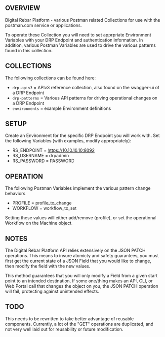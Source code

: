 OVERVIEW
--------

Digital Rebar Platform - various Postman related Collections for use with the postman.com service or applications.

To operate these Collection you will need to set apprpriate Environment Variables with your DRP Endpoint and authentication information.  In addition, various Postman Variables are used to drive the various patterns found in this collection.


COLLECTIONS
-----------

The following collections can be found here:

  * ``drp-apiv3`` = APIv3 reference collection, also found on the swagger-ui of a DRP Endpoint
  * ``drp-patterns`` = Various API patterns for driving operational changes on a DRP Endpoint
  * ``environments`` = example Environment definitions

SETUP
-----

Create an Environment for the specific DRP Endpoint you will work with.  Set the following Variables (with examples, modify appropriately):

  * RS_ENDPOINT = https://10.10.10.10:8092
  * RS_USERNAME = drpadmin
  * RS_PASSWORD = PASSWORD


OPERATION
---------

The following Postman Variables implement the various pattern change behaviors.

  * PROFILE = profile_to_change
  * WORKFLOW = workflow_to_set

Setting these values will either add/remove (profile), or set the operational Workflow on the Machine object.


NOTES
-----

The Digital Rebar Platform API relies extensively on the JSON PATCH operations.  This means to insure atomicty and safety guarantees, you must first get the current state of a JSON Field that you would like to change, then modify the field with the new values.

This method guarantees that you will only modify a Field from a given start point to an intended destination.  If some one/thing makes an API, CLI, or Web Portal call that changes the object on you, the JSON PATCH operation will fail, protecting against unintended effects.


TODO
----

This needs to be rewritten to take better advantage of reusable components.  Currently, a lot of the "GET" operations are duplicated, and not very well laid out for reusability or future modification.



